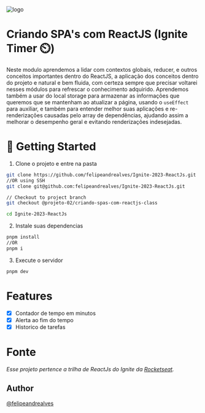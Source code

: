 ![logo](./src/assets/images/logo-ignite.svg)

# Criando SPA's com ReactJS (Ignite Timer ⏲️)
Neste modulo aprendemos a lidar com contextos globais, reducer, e outros conceitos importantes dentro do ReactJS, a aplicação dos conceitos dentro do projeto e natural e bem fluida, com certeza sempre que precisar voltarei nesses módulos para refrescar o conhecimento adquirido. Aprendemos também a usar do local storage para armazenar as informações que queremos que se mantenham ao atualizar a página, usando o `useEffect` para auxiliar, e também para entender melhor suas aplicações e re-renderizações causadas pelo array de dependências, ajudando assim a melhorar o desempenho geral e evitando renderizações indesejadas.

# 🚀 Getting Started

1. Clone o projeto e entre na pasta

```bash
git clone https://github.com/felipeandrealves/Ignite-2023-ReactJs.git
//OR using SSH
git clone git@github.com:felipeandrealves/Ignite-2023-ReactJs.git

// Checkout to project branch
git checkout @projeto-02/criando-spas-com-reactjs-class

cd Ignite-2023-ReactJs
```

2. Instale suas dependencias

```bash
pnpm install
//OR
pnpm i
```

3. Execute o servidor

```bash
pnpm dev
```

# Features

- [x] Contador de tempo em minutos
- [x] Alerta ao fim do tempo
- [X] Historico de tarefas

# Fonte

_Esse projeto pertence a trilha de ReactJs do Ignite da [Rocketseat](https://www.rocketseat.com.br/)._

## Author

[@felipeandrealves](https://github.com/felipeandrealves)
